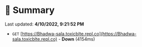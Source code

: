 # 📖 Summary
Last updated: **4/10/2022, 9:21:52 PM**

- `GET` [https://Bhadwa-sala.toxicblte.repl.co](https://Bhadwa-sala.toxicblte.repl.co) - **Down** (4154ms)
